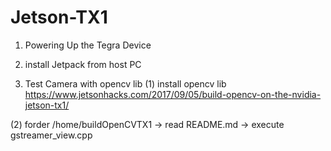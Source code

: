 # Jetson-TX1

1. Powering Up the Tegra Device

2. install Jetpack from host PC 

3. Test Camera with opencv lib
(1) install opencv lib
https://www.jetsonhacks.com/2017/09/05/build-opencv-on-the-nvidia-jetson-tx1/

(2) forder /home/buildOpenCVTX1 -> read README.md -> execute gstreamer_view.cpp
